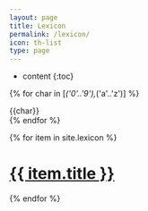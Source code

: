 ```yaml
---
layout: page
title: Lexicon
permalink: /lexicon/
icon: th-list
type: page
---
```


* content
{:toc}

{% for char in [*('0'..'9'),*('a'..'z')] %}
<div class="letter">
{{char}}
</div>
{% endfor %}

{% for item in site.lexicon %}
  <div class="lexicon">
    <h1><a href="{{ item.url }}">{{ item.title }}</a></h1>
  </div>
{% endfor %}
